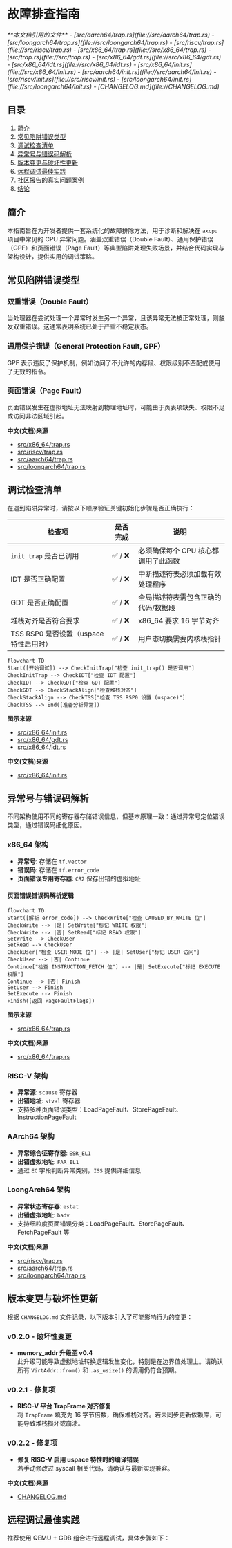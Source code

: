 
# 故障排查指南

<cite>
**本文档引用的文件**
- [src/aarch64/trap.rs](file://src/aarch64/trap.rs)
- [src/loongarch64/trap.rs](file://src/loongarch64/trap.rs)
- [src/riscv/trap.rs](file://src/riscv/trap.rs)
- [src/x86_64/trap.rs](file://src/x86_64/trap.rs)
- [src/trap.rs](file://src/trap.rs)
- [src/x86_64/gdt.rs](file://src/x86_64/gdt.rs)
- [src/x86_64/idt.rs](file://src/x86_64/idt.rs)
- [src/x86_64/init.rs](file://src/x86_64/init.rs)
- [src/aarch64/init.rs](file://src/aarch64/init.rs)
- [src/riscv/init.rs](file://src/riscv/init.rs)
- [src/loongarch64/init.rs](file://src/loongarch64/init.rs)
- [CHANGELOG.md](file://CHANGELOG.md)
</cite>

## 目录
1. [简介](#简介)
2. [常见陷阱错误类型](#常见陷阱错误类型)
3. [调试检查清单](#调试检查清单)
4. [异常号与错误码解析](#异常号与错误码解析)
5. [版本变更与破坏性更新](#版本变更与破坏性更新)
6. [远程调试最佳实践](#远程调试最佳实践)
7. [社区报告的真实问题案例](#社区报告的真实问题案例)
8. [结论](#结论)

## 简介
本指南旨在为开发者提供一套系统化的故障排除方法，用于诊断和解决在 `axcpu` 项目中常见的 CPU 异常问题。涵盖双重错误（Double Fault）、通用保护错误（GPF）和页面错误（Page Fault）等典型陷阱处理失败场景，并结合代码实现与架构设计，提供实用的调试策略。

## 常见陷阱错误类型

### 双重错误（Double Fault）
当处理器在尝试处理一个异常时发生另一个异常，且该异常无法被正常处理，则触发双重错误。这通常表明系统已处于严重不稳定状态。

### 通用保护错误（General Protection Fault, GPF）
GPF 表示违反了保护机制，例如访问了不允许的内存段、权限级别不匹配或使用了无效的指令。

### 页面错误（Page Fault）
页面错误发生在虚拟地址无法映射到物理地址时，可能由于页表项缺失、权限不足或访问非法区域引起。

**中文(文档)来源**
- [src/x86_64/trap.rs](file://src/x86_64/trap.rs#L50-L90)
- [src/riscv/trap.rs](file://src/riscv/trap.rs#L30-L70)
- [src/aarch64/trap.rs](file://src/aarch64/trap.rs#L60-L110)
- [src/loongarch64/trap.rs](file://src/loongarch64/trap.rs#L30-L65)

## 调试检查清单

在遇到陷阱异常时，请按以下顺序验证关键初始化步骤是否正确执行：

| 检查项 | 是否完成 | 说明 |
|--------|---------|------|
| `init_trap` 是否已调用 | ✅ / ❌ | 必须确保每个 CPU 核心都调用了此函数 |
| IDT 是否正确配置 | ✅ / ❌ | 中断描述符表必须加载有效处理程序 |
| GDT 是否正确配置 | ✅ / ❌ | 全局描述符表需包含正确的代码/数据段 |
| 堆栈对齐是否符合要求 | ✅ / ❌ | x86_64 要求 16 字节对齐 |
| TSS RSP0 是否设置（uspace 特性启用时） | ✅ / ❌ | 用户态切换需要内核栈指针 |

```mermaid
flowchart TD
Start([开始调试]) --> CheckInitTrap["检查 init_trap() 是否调用"]
CheckInitTrap --> CheckIDT["检查 IDT 配置"]
CheckIDT --> CheckGDT["检查 GDT 配置"]
CheckGDT --> CheckStackAlign["检查堆栈对齐"]
CheckStackAlign --> CheckTSS["检查 TSS RSP0 设置 (uspace)"]
CheckTSS --> End([准备分析异常])
```

**图示来源**
- [src/x86_64/init.rs](file://src/x86_64/init.rs#L25-L35)
- [src/x86_64/gdt.rs](file://src/x86_64/gdt.rs#L100-L120)
- [src/x86_64/idt.rs](file://src/x86_64/idt.rs#L60-L75)

**中文(文档)来源**
- [src/x86_64/init.rs](file://src/x86_64/init.rs#L25-L35)

## 异常号与错误码解析

不同架构使用不同的寄存器存储错误信息，但基本原理一致：通过异常号定位错误类型，通过错误码细化原因。

### x86_64 架构
- **异常号**: 存储在 `tf.vector`
- **错误码**: 存储在 `tf.error_code`
- **页面错误专用寄存器**: `CR2` 保存出错的虚拟地址

#### 页面错误错误码解析逻辑
```mermaid
flowchart TD
Start([解析 error_code]) --> CheckWrite["检查 CAUSED_BY_WRITE 位"]
CheckWrite --> |是| SetWrite["标记 WRITE 权限"]
CheckWrite --> |否| SetRead["标记 READ 权限"]
SetWrite --> CheckUser
SetRead --> CheckUser
CheckUser["检查 USER_MODE 位"] --> |是| SetUser["标记 USER 访问"]
CheckUser --> |否| Continue
Continue["检查 INSTRUCTION_FETCH 位"] --> |是| SetExecute["标记 EXECUTE 权限"]
Continue --> |否| Finish
SetUser --> Finish
SetExecute --> Finish
Finish([返回 PageFaultFlags])
```

**图示来源**
- [src/x86_64/trap.rs](file://src/x86_64/trap.rs#L75-L90)

**中文(文档)来源**
- [src/x86_64/trap.rs](file://src/x86_64/trap.rs#L75-L90)

### RISC-V 架构
- **异常源**: `scause` 寄存器
- **出错地址**: `stval` 寄存器
- 支持多种页面错误类型：LoadPageFault、StorePageFault、InstructionPageFault

### AArch64 架构
- **异常综合征寄存器**: `ESR_EL1`
- **出错虚拟地址**: `FAR_EL1`
- 通过 `EC` 字段判断异常类别，`ISS` 提供详细信息

### LoongArch64 架构
- **异常状态寄存器**: `estat`
- **出错虚拟地址**: `badv`
- 支持细粒度页面错误分类：LoadPageFault、StorePageFault、FetchPageFault 等

**中文(文档)来源**
- [src/riscv/trap.rs](file://src/riscv/trap.rs#L40-L70)
- [src/aarch64/trap.rs](file://src/aarch64/trap.rs#L60-L100)
- [src/loongarch64/trap.rs](file://src/loongarch64/trap.rs#L40-L60)

## 版本变更与破坏性更新

根据 `CHANGELOG.md` 文件记录，以下版本引入了可能影响行为的变更：

### v0.2.0 - 破坏性变更
- **memory_addr 升级至 v0.4**  
  此升级可能导致虚拟地址转换逻辑发生变化，特别是在边界值处理上。请确认所有 `VirtAddr::from()` 和 `.as_usize()` 的调用仍符合预期。

### v0.2.1 - 修复项
- **RISC-V 平台 TrapFrame 对齐修复**  
  将 `TrapFrame` 填充为 16 字节倍数，确保堆栈对齐。若未同步更新依赖库，可能导致堆栈损坏或崩溃。

### v0.2.2 - 修复项
- **修复 RISC-V 启用 uspace 特性时的编译错误**  
  若手动修改过 syscall 相关代码，请确认与最新实现兼容。

**中文(文档)来源**
- [CHANGELOG.md](file://CHANGELOG.md#L15-L35)

## 远程调试最佳实践

推荐使用 QEMU + GDB 组合进行远程调试，具体步骤如下：

```